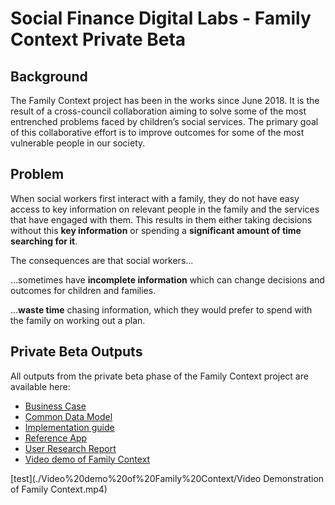 # **Social Finance Digital Labs - Family Context Private Beta**

## Background

The Family Context project has been in the works since June 2018. It is the result of a cross-council collaboration aiming to solve some of the most entrenched problems faced by children’s social services. The primary goal of this collaborative effort is to improve outcomes for some of the most vulnerable people in our society. 

## Problem

When social workers first interact with a family, they do not have easy access to key information on relevant people in the family and the services that have engaged with them. This results in them either taking decisions without this **key information** or spending a **significant amount of time searching for it**.

The consequences are that social workers...
   
  …sometimes have **incomplete information** which can change decisions and outcomes for children and families.
   
  …**waste time** chasing information, which they would prefer to spend with the family on working out a plan.


## Private Beta Outputs

All outputs from the private beta phase of the Family Context project are available here:

 * [Business Case](https://github.com/CSCDP/Family-Context-PrivateBeta/tree/master/Business%20Case)
 * [Common Data Model](https://github.com/CSCDP/Family-Context-PrivateBeta/tree/master/Common%20Data%20Model)
 * [Implementation guide](https://github.com/CSCDP/Family-Context-PrivateBeta/tree/master/Implementation%20guide)
 * [Reference App](https://github.com/CSCDP/Family-Context-PrivateBeta/tree/master/Reference%20App)
 * [User Research Report](https://github.com/CSCDP/Family-Context-PrivateBeta/tree/master/User%20Research%20Report)
 * [Video demo of Family Context](https://github.com/CSCDP/Family-Context-PrivateBeta/tree/master/Video%20demo%20of%20Family%20Context)
 
 
[test](./Video%20demo%20of%20Family%20Context/Video Demonstration of Family Context.mp4)
